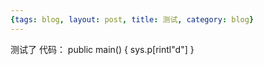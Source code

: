 ```yaml
---
{tags: blog, layout: post, title: 测试, category: blog}
---
```

测试了
代码：
    public main()
    {
      sys.p[rintl"d"]
     }
